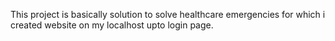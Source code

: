 This project is basically solution to solve healthcare emergencies for which i created website on my localhost upto login page.
